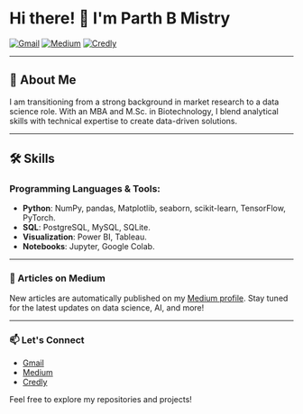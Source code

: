 # Hi there! 👋 I'm Parth B Mistry

[![Gmail](https://img.shields.io/badge/Gmail-parth.m1413@gmail.com-red)](mailto:parth.m1413@gmail.com)
[![Medium](https://img.shields.io/badge/Medium-Read%20My%20Articles-black)](https://medium.com/@parth.m1413)
[![Credly](https://img.shields.io/badge/Credly-Verified%20Badges-orange)](https://www.credly.com/users/parth-mistry.ecf94d09)

---

## 🚀 About Me

I am transitioning from a strong background in market research to a data science role. With an MBA and M.Sc. in Biotechnology, I blend analytical skills with technical expertise to create data-driven solutions.

---

## 🛠️ Skills

### Programming Languages & Tools:
- **Python**: NumPy, pandas, Matplotlib, seaborn, scikit-learn, TensorFlow, PyTorch.
- **SQL**: PostgreSQL, MySQL, SQLite.
- **Visualization**: Power BI, Tableau.
- **Notebooks**: Jupyter, Google Colab.
  
---
### 📰 Articles on Medium

New articles are automatically published on my [Medium profile](https://medium.com/@parth.m1413). Stay tuned for the latest updates on data science, AI, and more!

---

### 📫 Let's Connect
- [Gmail](mailto:parth.m1413@gmail.com)
- [Medium](https://medium.com/@parth.m1413)
- [Credly](https://www.credly.com/users/parth-mistry.ecf94d09)

Feel free to explore my repositories and projects!
